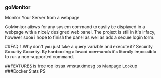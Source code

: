 ### goMonitor
Monitor Your Server from a webpage 

GoMonitor allows for any system command to easily be displayed in a webpage with a nicely designed web panel.
The project is still in it's infacy, however soon i hope to finish the panel as well as add a secure login form.


##FAQ
1.Why don't you just take a query variable and execute it? Security Security Security. By hardcoding allowed commands
it's literally impossible to run a non-supported command.

##FEATURES
ls
free
top
iostat
vmstat
dmesg
ps
Manpage Lookup
###Docker
Stats
PS

